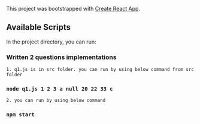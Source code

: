 This project was bootstrapped with [Create React App](https://github.com/facebook/create-react-app).

## Available Scripts

In the project directory, you can run:

### Written 2 questions implementations

    1. q1.js is in src folder. you can run by using below command from src folder

### `node q1.js 1 2 3 a null 20 22 33 c`

    2. you can run by using below command

### `npm start`
